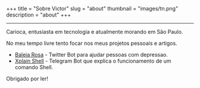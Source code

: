 +++
title = "Sobre Victor"
slug = "about"
thumbnail = "images/tn.png"
description = "about"
+++

---------------------------

Carioca, entusiasta em tecnologia e atualmente morando em São Paulo.

No meu tempo livre tento focar nos meus projetos pessoais e artigos.

* [Baleia Rosa](https://github.com/victorhugorch/baleia-rosa) - Twitter Bot para ajudar pessoas com depressao.
* [Xplain Shell](https://github.com/victorhugorch/xplainshell-bot) - Telegram Bot que explica o funcionamento de um comando Shell.

Obrigado por ler!
